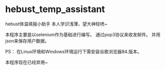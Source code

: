 # hebust_temp_assistant
hebust体温填报小助手
本人学识浅薄，望大神轻喷~

本程序主要是以selenium作为基础进行编写。
通过pop3协议来收发邮件。
并用json来保存用户数据。

PS： 在Linux环境和Windows环境运行下需安装谷歌浏览器84.版本。

本程序现在已经弃用~
